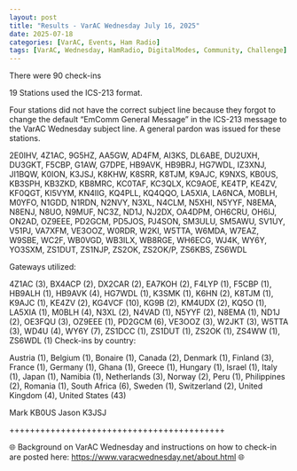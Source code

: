```yaml
---
layout: post
title: "Results - VarAC Wednesday July 16, 2025"
date: 2025-07-18
categories: [VarAC, Events, Ham Radio]
tags: [VarAC, Wednesday, HamRadio, DigitalModes, Community, Challenge]
---
```


There were 90 check-ins

19 Stations used the ICS-213 format.

Four stations did not have the correct subject line because they forgot to change the default “EmComm General Message” in the ICS-213 message to the VarAC Wednesday subject line. A general pardon was issued for these stations.

2E0IHV, 4Z1AC, 9G5HZ, AA5GW, AD4FM, AI3KS, DL6ABE, DU2UXH, DU3GKT, F5CBP, G1AW, G7DPE, HB9AVK, HB9BRJ, HG7WDL, IZ3XNJ, JI1BQW, K0ION, K3JSJ, K8KHW, K8SRR, K8TJM, K9AJC, K9NXS, KB0US, KB3SPH, KB3ZKD, KB8MRC, KC0TAF, KC3QLX, KC9AOE, KE4TP, KE4ZV, KF0QGT, KI5VYM, KN4IIG, KQ4PLL, KQ4QQO, LA5XIA, LA6NCA, M0BLH, M0YFO, N1GDD, N1RDN, N2NVY, N3XL, N4CLM, N5XHI, N5YYF, N8EMA, N8ENJ, N8UO, N9MUF, NC3Z, ND1J, NJ2DX, OA4DPM, OH6CRU, OH6IJ, ON2AD, OZ9EEE, PD2GCM, PD5JOS, PJ4SON, SM3ULU, SM5AWU, SV1UY, V51PJ, VA7XFM, VE3OOZ, W0RDR, W2KI, W5TTA, W6MDA, W7EAZ, W9SBE, WC2F, WB0VGD, WB3ILX, WB8RGE, WH6ECG, WJ4K, WY6Y, YO3SXM, ZS1DUT, ZS1NJP, ZS2OK, ZS2OK/P, ZS6KBS, ZS6WDL

Gateways utilized:

4Z1AC (3), BX4ACP (2), DX2CAR (2), EA7KOH (2), F4LYP (1), F5CBP (1), HB9ALH (1), HB9AVK (4), HG7WDL (1), K3SMK (1), K6HN (2), K8TJM (1), K9AJC (1), KE4ZV (2), KG4VCF (10), KG9B (2), KM4UDX (2), KQ5O (1), LA5XIA (1), M0BLH (4), N3XL (2), N4VAD (1), N5YYF (2), N8EMA (1), ND1J (2), OE3FQU (3), OZ9EEE (1), PD2GCM (6), VE3OOZ (3), W2JKT (3), W5TTA (3), WD4U (4), WY6Y (7), ZS1DCC (1), ZS1DUT (1), ZS2OK (1), ZS4WW (1), ZS6WDL (1)
Check-ins by country:

Austria (1), Belgium (1), Bonaire (1), Canada (2), Denmark (1), Finland (3), France (1), Germany (1), Ghana (1), Greece (1), Hungary (1), Israel (1), Italy (1), Japan (1), Namibia (1), Netherlands (3), Norway (2), Peru (1), Philippines (2), Romania (1), South Africa (6), Sweden (1), Switzerland (2), United Kingdom (4), United States (43)



Mark KB0US
Jason K3JSJ


++++++++++++++++++++++++++++++++++++++++++

&#127760; Background on VarAC Wednesday and instructions on how to check-in are posted here: <a href="https://www.varacwednesday.net/about.html">https://www.varacwednesday.net/about.html</a> &#127760;




